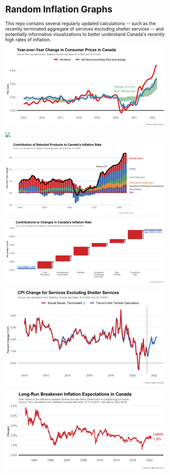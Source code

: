 # Random Inflation Graphs

This repo contains several regularly updated calculations -- such as the recently terminated aggregate of services excluding shelter services -- and potentially informative visualizations to better understand Canada's recently high rates of inflation.

![](Plots/CoreInflation.png)

![](ProductShare3Plus.png)

![](Plots/MainDecomposition.png)

![](Plots/ChangeFeb2020.png)

![](Plots/ServicesExShelter.png)

![](Plots/Expectations.png)
